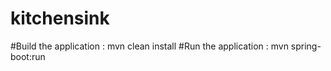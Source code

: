 # kitchensink

#Build the application : mvn clean install
#Run the application : mvn spring-boot:run
